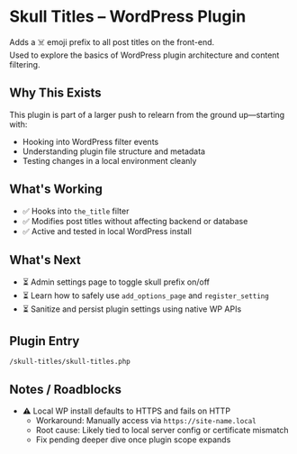 # Skull Titles – WordPress Plugin

Adds a ☠️ emoji prefix to all post titles on the front-end.  
Used to explore the basics of WordPress plugin architecture and content filtering.

## Why This Exists

This plugin is part of a larger push to relearn from the ground up—starting with:
- Hooking into WordPress filter events
- Understanding plugin file structure and metadata
- Testing changes in a local environment cleanly

## What's Working

- ✅ Hooks into `the_title` filter
- ✅ Modifies post titles without affecting backend or database
- ✅ Active and tested in local WordPress install

## What's Next

- ⏳ Admin settings page to toggle skull prefix on/off  
- ⏳ Learn how to safely use `add_options_page` and `register_setting`  
- ⏳ Sanitize and persist plugin settings using native WP APIs

## Plugin Entry

`/skull-titles/skull-titles.php`

## Notes / Roadblocks

- ⚠️ Local WP install defaults to HTTPS and fails on HTTP  
  - Workaround: Manually access via `https://site-name.local`  
  - Root cause: Likely tied to local server config or certificate mismatch  
  - Fix pending deeper dive once plugin scope expands
